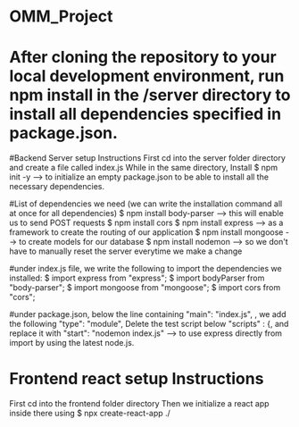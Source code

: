 # OMM_Project
# After cloning the repository to your local development environment, run npm install in the /server directory to install all dependencies specified in package.json.
#Backend Server setup Instructions
First cd into the server folder directory and create a file called index.js
While in the same directory, Install 
  $ npm init -y --> to initialize an empty package.json to be able to install all the necessary dependencies. 

#List of dependencies we need (we can write the installation command all at once for all dependencies)
  $ npm install body-parser --> this will enable us to send POST requests
  $ npm install cors
  $ npm install express --> as a framework to create the routing of our application
  $ npm install mongoose --> to create models for our database
  $ npm install nodemon --> so we don't have to manually reset the server everytime we make a change 
  
#under index.js file, we write the following to import the dependencies we installed:
  $ import express from "express";
  $ import bodyParser from "body-parser";
  $ import mongoose from "mongoose";
  $ import cors from "cors";
  
#under package.json, below the line containing "main": "index.js", , we add the following
  "type": "module",
  Delete the test script below "scripts" : {, and replace it with "start": "nodemon index.js" --> to use express directly from import by using the latest node.js.
  
  

# Frontend react setup Instructions
First cd into the frontend folder directory
Then we initialize a react app inside there using 
  $ npx create-react-app ./ 
  
